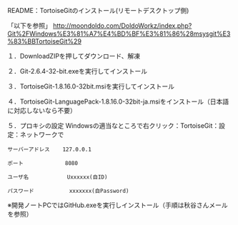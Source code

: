 README：TortoiseGitのインストール(リモートデスクトップ側)

「以下を参照」
http://moondoldo.com/DoldoWorkz/index.php?Git%2FWindows%E3%81%A7%E4%BD%BF%E3%81%86%28msysgit%E3%83%BBTortoiseGit%29

１．DownloadZIPを押してダウンロード、解凍

２．Git-2.6.4-32-bit.exeを実行してインストール

３．TortoiseGit-1.8.16.0-32bit.msiを実行してインストール

４．TortoiseGit-LanguagePack-1.8.16.0-32bit-ja.msiをインストール（日本語に対応しないなら不要）

５．プロキシの設定	Windowsの適当なところで右クリック：TortoiseGit：設定：ネットワークで

	サーバーアドレス	127.0.0.1

	ポート				8080

	ユーザ名			Uxxxxxx(自ID)

	パスワード			xxxxxxx(自Password)


※開発ノートPCではGitHub.exeを実行しインストール（手順は秋谷さんメールを参照）

